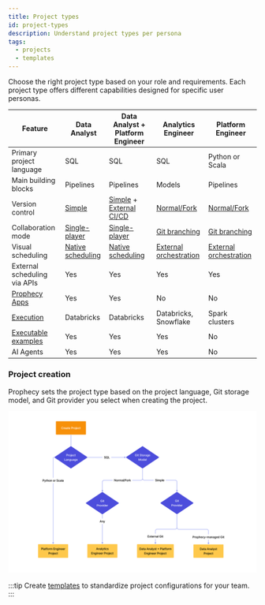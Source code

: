 ```yaml
---
title: Project types
id: project-types
description: Understand project types per persona
tags:
  - projects
  - templates
---
```


Choose the right project type based on your role and requirements. Each project type offers different capabilities designed for specific user personas.

| Feature                                                        | Data Analyst                                   | Data Analyst + Platform Engineer                                  | Analytics Engineer                                 | Platform Engineer                                  |
| -------------------------------------------------------------- | ---------------------------------------------- | ----------------------------------------------------------------- | -------------------------------------------------- | -------------------------------------------------- |
| Primary project language                                       | SQL                                            | SQL                                                               | SQL                                                | Python or Scala                                    |
| Main building blocks                                           | Pipelines                                      | Pipelines                                                         | Models                                             | Pipelines                                          |
| Version control                                                | [Simple](/analysts/versioning)                 | [Simple](/analysts/versioning) + [External CI/CD](/engineers/git) | [ Normal/Fork](/engineers/git)                     | [Normal/Fork](/engineers/git)                      |
| Collaboration mode                                             | [Single-player](/analysts/collaboration-modes) | [Single-player](/analysts/collaboration-modes)                    | [Git branching](/engineers/git-best-practices)     | [Git branching](/engineers/git-best-practices)     |
| Visual scheduling                                              | [Native scheduling](/analysts/scheduling)      | [Native scheduling](/analysts/scheduling)                         | [External orchestration](/engineers/orchestration) | [External orchestration](/engineers/orchestration) |
| External scheduling via APIs                                   | Yes                                            | Yes                                                               | Yes                                                | Yes                                                |
| [Prophecy Apps](/analysts/business-applications)               | Yes                                            | Yes                                                               | No                                                 | No                                                 |
| [Execution](/administration/fabrics)                           | Databricks                                     | Databricks                                                        | Databricks, Snowflake                              | Spark clusters                                     |
| [Executable examples](/analysts/gems#interactive-gem-examples) | Yes                                            | Yes                                                               | Yes                                                | No                                                 |
| AI Agents                                                      | Yes                                            | Yes                                                               | Yes                                                | No                                                 |

### Project creation

Prophecy sets the project type based on the project language, Git storage model, and Git provider you select when creating the project.

![Project creation per persona](img/project-personas.png)

:::tip
Create [templates](docs/administration/project-types/project-creation-template.md) to standardize project configurations for your team.
:::
